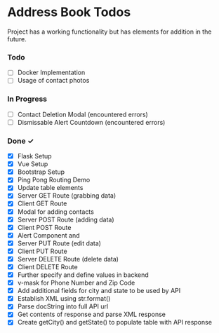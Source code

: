 # Address Book Todos

Project has a working functionality but has elements for addition in the future.

### Todo

- [ ] Docker Implementation
- [ ] Usage of contact photos

### In Progress

- [ ] Contact Deletion Modal (encountered errors)
- [ ] Dismissable Alert Countdown (encountered errors)

### Done ✓

- [x] Flask Setup
- [x] Vue Setup
- [x] Bootstrap Setup
- [x] Ping Pong Routing Demo
- [x] Update table elements
- [x] Server GET Route (grabbing data)
- [x] Client GET Route
- [x] Modal for adding contacts
- [x] Server POST Route (adding data)
- [x] Client POST Route
- [x] Alert Component and <b-alert>
- [x] Server PUT Route (edit data)
- [x] Client PUT Route
- [x] Server DELETE Route (delete data)
- [x] Client DELETE Route
- [x] Further specify and define values in backend
- [x] v-mask for Phone Number and Zip Code
- [x] Add additional fields for city and state to be used by API
- [x] Establish XML using str.format()
- [x] Parse docString into full API url
- [x] Get contents of response and parse XML response
- [x] Create getCity() and getState() to populate table with API response